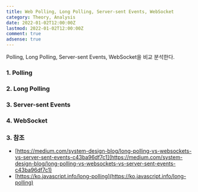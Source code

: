 ```yaml
---
title: Web Polling, Long Polling, Server-sent Events, WebSocket
category: Theory, Analysis
date: 2022-01-02T12:00:00Z
lastmod: 2022-01-02T12:00:00Z
comment: true
adsense: true
---
```


Polling, Long Polling, Server-sent Events, WebSocket을 비교 분석한다.

### 1. Polling

### 2. Long Polling

### 3. Server-sent Events

### 4. WebSocket

### 3. 참조

* [https://medium.com/system-design-blog/long-polling-vs-websockets-vs-server-sent-events-c43ba96df7c1](https://medium.com/system-design-blog/long-polling-vs-websockets-vs-server-sent-events-c43ba96df7c1)
* [https://ko.javascript.info/long-polling](https://ko.javascript.info/long-polling)

